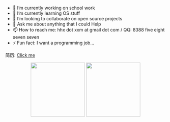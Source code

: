 - 🔭 I’m currently working on school work
- 🌱 I’m currently learning OS stuff
- 👯 I’m looking to collaborate on open source projects
- 💬 Ask me about anything that I could Help
- 📫 How to reach me: hhx dot xxm at gmail dot com / QQ: 8388 five eight seven seven
- ⚡ Fun fact: I want a programming job...

简历: [Click me](https://blog.qvq.moe/resume.pdf)

<div align="center">
<span>  </span>
<img height="170px" src="https://github-readme-stats.vercel.app/api?username=Oyami-Srk" /><span>  </span><img height="170px" src="https://github-readme-stats.vercel.app/api/top-langs/?username=Oyami-Srk&layout=compact&langs_count=8" />
<span>  </span>
</div>
